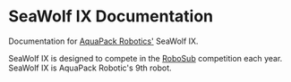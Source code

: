 # SeaWolf IX Documentation

Documentation for [AquaPack Robotics'](https://aquapackrobotics.org/) SeaWolf IX.

SeaWolf IX is designed to compete in the [RoboSub](https://robonation.org/programs/robosub/) competition each year. SeaWolf IX is AquaPack Robotic's 9th robot.

